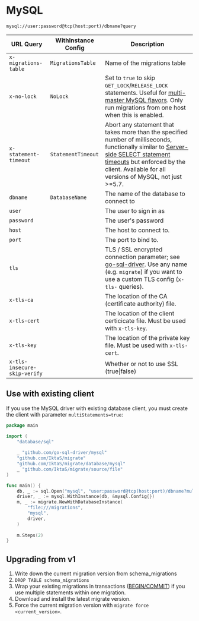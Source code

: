 # MySQL

`mysql://user:password@tcp(host:port)/dbname?query`

| URL Query                    | WithInstance Config | Description                                                                                                                                                                                                                                                                                                |
| ---------------------------- | ------------------- | ---------------------------------------------------------------------------------------------------------------------------------------------------------------------------------------------------------------------------------------------------------------------------------------------------------- |
| `x-migrations-table`         | `MigrationsTable`   | Name of the migrations table                                                                                                                                                                                                                                                                               |
| `x-no-lock`                  | `NoLock`            | Set to `true` to skip `GET_LOCK`/`RELEASE_LOCK` statements. Useful for [multi-master MySQL flavors](https://www.percona.com/doc/percona-xtradb-cluster/LATEST/features/pxc-strict-mode.html#explicit-table-locking). Only run migrations from one host when this is enabled.                               |
| `x-statement-timeout`        | `StatementTimeout`  | Abort any statement that takes more than the specified number of milliseconds, functionally similar to [Server-side SELECT statement timeouts](https://dev.mysql.com/blog-archive/server-side-select-statement-timeouts/) but enforced by the client. Available for all versions of MySQL, not just >=5.7. |
| `dbname`                     | `DatabaseName`      | The name of the database to connect to                                                                                                                                                                                                                                                                     |
| `user`                       |                     | The user to sign in as                                                                                                                                                                                                                                                                                     |
| `password`                   |                     | The user's password                                                                                                                                                                                                                                                                                        |
| `host`                       |                     | The host to connect to.                                                                                                                                                                                                                                                                                    |
| `port`                       |                     | The port to bind to.                                                                                                                                                                                                                                                                                       |
| `tls`                        |                     | TLS / SSL encrypted connection parameter; see [go-sql-driver](https://github.com/go-sql-driver/mysql#tls). Use any name (e.g. `migrate`) if you want to use a custom TLS config (`x-tls-` queries).                                                                                                        |
| `x-tls-ca`                   |                     | The location of the CA (certificate authority) file.                                                                                                                                                                                                                                                       |
| `x-tls-cert`                 |                     | The location of the client certicicate file. Must be used with `x-tls-key`.                                                                                                                                                                                                                                |
| `x-tls-key`                  |                     | The location of the private key file. Must be used with `x-tls-cert`.                                                                                                                                                                                                                                      |
| `x-tls-insecure-skip-verify` |                     | Whether or not to use SSL (true\|false)                                                                                                                                                                                                                                                                    |

## Use with existing client

If you use the MySQL driver with existing database client, you must create the client with parameter `multiStatements=true`:

```go
package main

import (
    "database/sql"
    
    _ "github.com/go-sql-driver/mysql"
    "github.com/IktaS/migrate"
    "github.com/IktaS/migrate/database/mysql"
    _ "github.com/IktaS/migrate/source/file"
)

func main() {
    db, _ := sql.Open("mysql", "user:password@tcp(host:port)/dbname?multiStatements=true")
    driver, _ := mysql.WithInstance(db, &mysql.Config{})
    m, _ := migrate.NewWithDatabaseInstance(
        "file:///migrations",
        "mysql", 
        driver,
    )
    
    m.Steps(2)
}
```

## Upgrading from v1

1. Write down the current migration version from schema_migrations
1. `DROP TABLE schema_migrations`
2. Wrap your existing migrations in transactions ([BEGIN/COMMIT](https://dev.mysql.com/doc/refman/5.7/en/commit.html)) if you use multiple statements within one migration.
3. Download and install the latest migrate version.
4. Force the current migration version with `migrate force <current_version>`.
